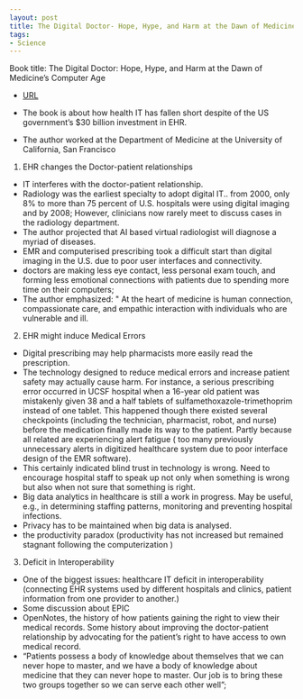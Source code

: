 ```yaml
---
layout: post
title: The Digital Doctor- Hope, Hype, and Harm at the Dawn of Medicine’s Computer Age
tags:
- Science
---
```



Book title: The Digital Doctor: Hope, Hype, and Harm at the Dawn of Medicine’s Computer Age

   
- [URL](https://www.amazon.com/dp/B00TT5I9A0/ref=dp-kindle-redirect?_encoding=UTF8&btkr=1)
- The book is about how health IT has fallen short despite of the US government’s $30 billion investment in EHR. 

- The author worked at the Department of Medicine at the University of California, San Francisco


1. EHR changes the Doctor-patient relationships
- IT interferes with the doctor-patient relationship. 
- Radiology was the earliest specialty to adopt digital IT.. from 2000, only 8% to more than 75 percent of U.S. hospitals  were using digital imaging and by 2008; However, clinicians now rarely meet to discuss cases in the radiology department. 
- The author projected that AI based virtual radiologist will diagnose a myriad of diseases. 
- EMR and computerised prescribing took a difficult start than digital imaging in the U.S. due to poor user interfaces and connectivity.
- doctors are making less eye contact, less personal exam touch, and forming less emotional connections with patients due to spending more time on their computers;  
- The author emphasized: " At the heart of medicine is human connection, compassionate care, and empathic interaction with individuals who are vulnerable and ill.


2. EHR might induce Medical Errors
- Digital prescribing may help pharmacists more easily read the prescription. 
- The technology designed to reduce medical errors and increase patient safety may actually cause harm. For instance, a serious prescribing error occurred in UCSF hospital when a 16-year old patient was mistakenly given 38 and a half tablets of sulfamethoxazole-trimethoprim instead of one tablet. This happened though there existed several checkpoints (including the technician, pharmacist, robot, and nurse) before the medication finally made its way to the patient. Partly because all related are experiencing alert fatigue ( too many previously unnecessary alerts in digitized healthcare system due to  poor interface design of the EMR software). 
- This certainly indicated blind trust in technology is wrong. Need to encourage hospital staff to speak up not only when something is wrong but also when not sure that something is right.
- Big data analytics in healthcare is still a work in progress. May be useful, e.g., in determining staffing patterns, monitoring and preventing hospital infections. 
- Privacy has to be maintained when big data is analysed.
- the productivity paradox (productivity has not increased but remained stagnant following the computerization ) 


3. Deficit in Interoperability
- One of the biggest issues: healthcare IT deficit in interoperability (connecting EHR systems used by different hospitals and clinics, patient information from one provider to another.)
- Some discussion about EPIC 
- OpenNotes, the history of how patients gaining the right to view their medical records. Some history about improving the doctor-patient relationship by advocating for the patient’s right to have access to own  medical record. 
- “Patients possess a body of knowledge about themselves that we can never hope to master, and we have a body of knowledge about medicine that they can never hope to master. Our job is to bring these two groups together so we can serve each other well”; 

